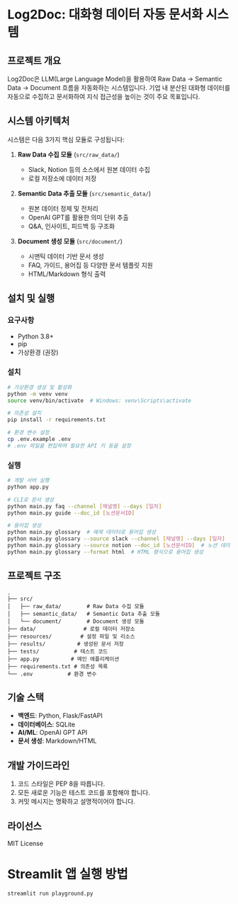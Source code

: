 # Log2Doc: 대화형 데이터 자동 문서화 시스템

## 프로젝트 개요

Log2Doc은 LLM(Large Language Model)을 활용하여 Raw Data → Semantic Data → Document 흐름을 자동화하는 시스템입니다. 기업 내 분산된 대화형 데이터를 자동으로 수집하고 문서화하여 지식 접근성을 높이는 것이 주요 목표입니다.

## 시스템 아키텍처

시스템은 다음 3가지 핵심 모듈로 구성됩니다:

1. **Raw Data 수집 모듈** (`src/raw_data/`)
   - Slack, Notion 등의 소스에서 원본 데이터 수집
   - 로컬 저장소에 데이터 저장

2. **Semantic Data 추출 모듈** (`src/semantic_data/`)
   - 원본 데이터 정제 및 전처리
   - OpenAI GPT를 활용한 의미 단위 추출
   - Q&A, 인사이트, 피드백 등 구조화

3. **Document 생성 모듈** (`src/document/`)
   - 시맨틱 데이터 기반 문서 생성
   - FAQ, 가이드, 용어집 등 다양한 문서 템플릿 지원
   - HTML/Markdown 형식 출력

## 설치 및 실행

### 요구사항
- Python 3.8+
- pip
- 가상환경 (권장)

### 설치
```bash
# 가상환경 생성 및 활성화
python -m venv venv
source venv/bin/activate  # Windows: venv\Scripts\activate

# 의존성 설치
pip install -r requirements.txt

# 환경 변수 설정
cp .env.example .env
# .env 파일을 편집하여 필요한 API 키 등을 설정
```

### 실행
```bash
# 개발 서버 실행
python app.py

# CLI로 문서 생성
python main.py faq --channel [채널명] --days [일자]
python main.py guide --doc_id [노션문서ID]

# 용어집 생성
python main.py glossary  # 예제 데이터로 용어집 생성
python main.py glossary --source slack --channel [채널명] --days [일자]  # 슬랙 데이터로 용어집 생성
python main.py glossary --source notion --doc_id [노션문서ID]  # 노션 데이터로 용어집 생성
python main.py glossary --format html  # HTML 형식으로 용어집 생성
```

## 프로젝트 구조
```
.
├── src/
│   ├── raw_data/        # Raw Data 수집 모듈
│   ├── semantic_data/   # Semantic Data 추출 모듈
│   └── document/        # Document 생성 모듈
├── data/               # 로컬 데이터 저장소
├── resources/         # 설정 파일 및 리소스
├── results/          # 생성된 문서 저장
├── tests/           # 테스트 코드
├── app.py          # 메인 애플리케이션
├── requirements.txt # 의존성 목록
└── .env           # 환경 변수
```

## 기술 스택

- **백엔드**: Python, Flask/FastAPI
- **데이터베이스**: SQLite
- **AI/ML**: OpenAI GPT API
- **문서 생성**: Markdown/HTML

## 개발 가이드라인

1. 코드 스타일은 PEP 8을 따릅니다.
2. 모든 새로운 기능은 테스트 코드를 포함해야 합니다.
3. 커밋 메시지는 명확하고 설명적이어야 합니다.

## 라이선스

MIT License

# Streamlit 앱 실행 방법

```bash
streamlit run playground.py
```

